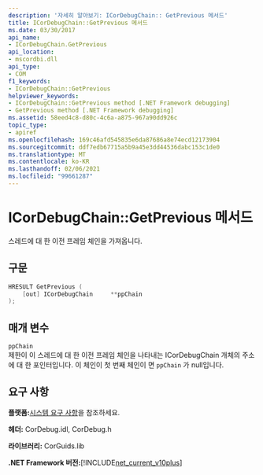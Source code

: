 ```yaml
---
description: '자세히 알아보기: ICorDebugChain:: GetPrevious 메서드'
title: ICorDebugChain::GetPrevious 메서드
ms.date: 03/30/2017
api_name:
- ICorDebugChain.GetPrevious
api_location:
- mscordbi.dll
api_type:
- COM
f1_keywords:
- ICorDebugChain::GetPrevious
helpviewer_keywords:
- ICorDebugChain::GetPrevious method [.NET Framework debugging]
- GetPrevious method [.NET Framework debugging]
ms.assetid: 58eed4c8-d80c-4c6a-a875-967a90dd926c
topic_type:
- apiref
ms.openlocfilehash: 169c46afd545835e6da87686a8e74ecd12173904
ms.sourcegitcommit: ddf7edb67715a5b9a45e3dd44536dabc153c1de0
ms.translationtype: MT
ms.contentlocale: ko-KR
ms.lasthandoff: 02/06/2021
ms.locfileid: "99661287"
---
```

# <a name="icordebugchaingetprevious-method"></a>ICorDebugChain::GetPrevious 메서드

스레드에 대 한 이전 프레임 체인을 가져옵니다.  
  
## <a name="syntax"></a>구문  
  
```cpp  
HRESULT GetPrevious (  
    [out] ICorDebugChain     **ppChain  
);  
```  
  
## <a name="parameters"></a>매개 변수  

 `ppChain`  
 제한이 이 스레드에 대 한 이전 프레임 체인을 나타내는 ICorDebugChain 개체의 주소에 대 한 포인터입니다. 이 체인이 첫 번째 체인이 면 `ppChain` 가 null입니다.  
  
## <a name="requirements"></a>요구 사항  

 **플랫폼:**[시스템 요구 사항](../../get-started/system-requirements.md)을 참조하세요.  
  
 **헤더:** CorDebug.idl, CorDebug.h  
  
 **라이브러리:** CorGuids.lib  
  
 **.NET Framework 버전:**[!INCLUDE[net_current_v10plus](../../../../includes/net-current-v10plus-md.md)]
